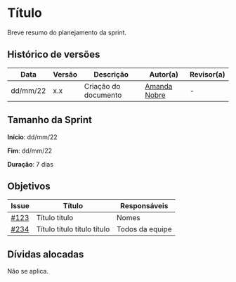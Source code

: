 # Título

Breve resumo do planejamento da sprint.

## Histórico de versões

| Data     | Versão | Descrição            | Autor(a)                                     | Revisor(a) |
| -------- | ------ | -------------------- | -------------------------------------------- | ---------- |
| dd/mm/22 | x.x    | Criação do documento | [Amanda Nobre](https://github.com/AmandaNbr) | -          |

## Tamanho da Sprint

**Início**: dd/mm/22

**Fim**: dd/mm/22

**Duração**: 7 dias

## Objetivos

| Issue        | Título                      | Responsáveis    |
| ------------ | --------------------------- | --------------- |
| [#123](link) | Título título               | Nomes           |
| [#234](link) | Título título título título | Todos da equipe |

## Dívidas alocadas

Não se aplica.